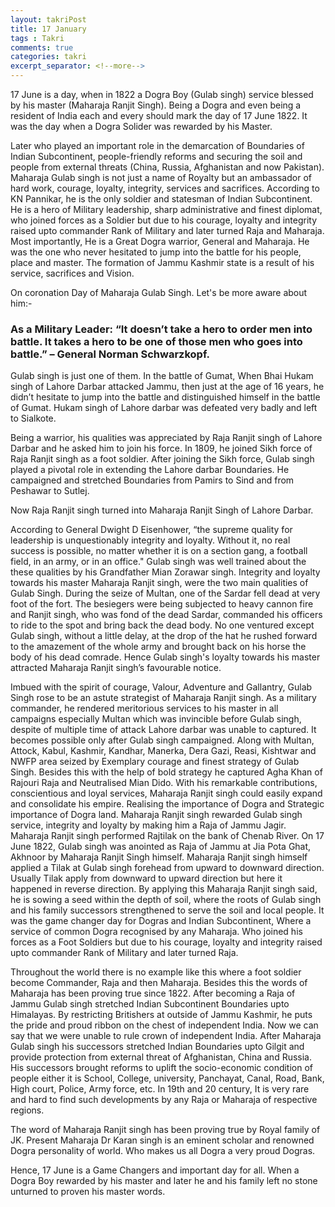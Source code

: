 ```yaml
---
layout: takriPost
title: 17 January
tags : Takri
comments: true
categories: takri
excerpt_separator: <!--more-->
---
```


17 June is a day, when in 1822 a Dogra Boy (Gulab singh) service blessed by his master (Maharaja Ranjit Singh). Being a Dogra and even being a resident of India each and every should mark the day of 17 June 1822. It was the day when a Dogra Solider was  rewarded by his Master.
<!--more-->

Later who played an important role in the demarcation of Boundaries of Indian Subcontinent, people-friendly reforms and securing the soil and people from external threats (China, Russia, Afghanistan and now Pakistan). Maharaja Gulab singh is not just a name of Royalty but an ambassador of hard work, courage, loyalty, integrity, services and sacrifices. According to KN Pannikar, he is the only soldier and statesman of Indian Subcontinent. He is a hero of Military leadership, sharp administrative and finest diplomat, who joined forces as a Soldier but due to his courage, loyalty and integrity raised upto commander Rank of Military and later turned Raja and Maharaja. Most importantly, He is a Great Dogra warrior, General and Maharaja. He was the one who never hesitated to jump into the battle for his people, place and master. The formation of Jammu Kashmir state is a result of his service, sacrifices and Vision. 


On coronation Day of Maharaja Gulab Singh. Let's be more aware about him:- 


### As a Military Leader: “It doesn’t take a hero to order men into battle. It takes a hero to be one of those men who goes into battle.” – General Norman Schwarzkopf.


Gulab singh is just one of them. In the battle of Gumat, When Bhai Hukam singh of Lahore Darbar attacked Jammu, then just at the age of 16 years, he didn’t hesitate to jump into the battle and distinguished himself in the battle of Gumat. Hukam singh of Lahore darbar was defeated very badly and left to Sialkote. 


Being a warrior, his qualities was appreciated by Raja Ranjit singh of Lahore Darbar and he asked him to join his force. In 1809, he joined Sikh force of Raja Ranjit singh as a foot soldier. After joining the Sikh force, Gulab singh played a pivotal role in extending the Lahore darbar Boundaries. He campaigned and stretched Boundaries from Pamirs to Sind and from Peshawar to Sutlej.


Now Raja Ranjit singh turned into Maharaja Ranjit Singh of Lahore Darbar. 


According to General Dwight D Eisenhower, “the supreme quality for leadership is unquestionably integrity and loyalty. Without it, no real success is possible, no matter whether it is on a section gang, a football field, in an army, or in an office."
Gulab singh was well trained about the these qualities by his Grandfather Mian Zorawar singh. Integrity and loyalty towards his master Maharaja Ranjit singh, were the two main qualities of Gulab Singh. During the seize of Multan, one of the Sardar fell dead at very foot of the fort. The besiegers were being subjected to heavy cannon fire and Ranjit singh, who was fond of the dead Sardar, commanded his officers to ride to the spot and bring back the dead body. No one ventured except Gulab singh, without a little delay, at the drop of the hat he rushed forward to the amazement of the whole army and brought back on his horse the body of his dead comrade. Hence Gulab singh's loyalty towards his master attracted Maharaja Ranjit singh’s favourable notice. 


Imbued with the spirit of courage, Valour, Adventure and Gallantry, Gulab Singh rose to be an astute strategist of Maharaja Ranjit singh. As a military commander, he rendered meritorious services to his master in all campaigns especially Multan which was invincible before Gulab singh, despite of multiple time of attack Lahore darbar was unable to captured. It becomes possible only after Gulab singh campaigned. Along with Multan, Attock, Kabul, Kashmir, Kandhar, Manerka, Dera Gazi, Reasi, Kishtwar and NWFP area seized by Exemplary courage and finest strategy of Gulab Singh. Besides this with the help of bold strategy he captured Agha Khan of Rajouri Raja and Neutralised Mian Dido. With his remarkable contributions, conscientious and loyal services, Maharaja Ranjit singh could easily  expand and consolidate his empire. Realising the importance of Dogra and Strategic importance of Dogra land. Maharaja Ranjit singh rewarded Gulab singh service, integrity and loyalty by making him a Raja of Jammu Jagir. Maharaja Ranjit singh performed Rajtilak on the bank of Chenab River. On 17 June 1822, Gulab singh was anointed as Raja of Jammu at Jia Pota Ghat, Akhnoor by Maharaja Ranjit Singh himself.  Maharaja Ranjit singh himself applied a Tilak at Gulab singh forehead from upward to downward direction. Usually Tilak apply from downward to upward direction but here it happened in reverse direction. By applying this Maharaja Ranjit singh said, he is sowing a seed within the depth of soil, where the roots of Gulab singh and his family successors strengthened to serve the soil and local people. 
It was the game changer day for Dogras and Indian Subcontinent, Where a service of common Dogra recognised by any Maharaja. Who joined his forces as a Foot Soldiers but due to his courage, loyalty and integrity raised upto commander Rank of Military and later turned Raja. 


Throughout the world there is no example like this where a foot soldier become Commander, Raja and then Maharaja. Besides this the words of Maharaja has been proving true since 1822. After becoming a Raja of Jammu Gulab singh stretched Indian Subcontinent Boundaries upto Himalayas. By restricting Britishers at outside of Jammu Kashmir, he puts the pride and proud ribbon on the chest of independent India. Now we can say that we were unable to rule crown of independent India. After Maharaja Gulab singh his successors stretched Indian Boundaries upto Gilgit and provide protection from external threat of Afghanistan, China and Russia. His successors brought reforms to uplift the socio-economic condition of people either it is School, College, university, Panchayat, Canal, Road, Bank, High court, Police, Army force, etc. In 19th and 20 century, It is very rare and hard to find such developments by any Raja or Maharaja of respective regions. 


The word of Maharaja Ranjit singh has been proving true by Royal family of JK. Present Maharaja Dr Karan singh is an eminent scholar and renowned Dogra personality of world. Who makes us all Dogra a very proud Dogras. 



Hence, 17 June is a Game Changers and important day for all. When a Dogra Boy rewarded by his master and later he and his family left no stone unturned to proven his master words.
